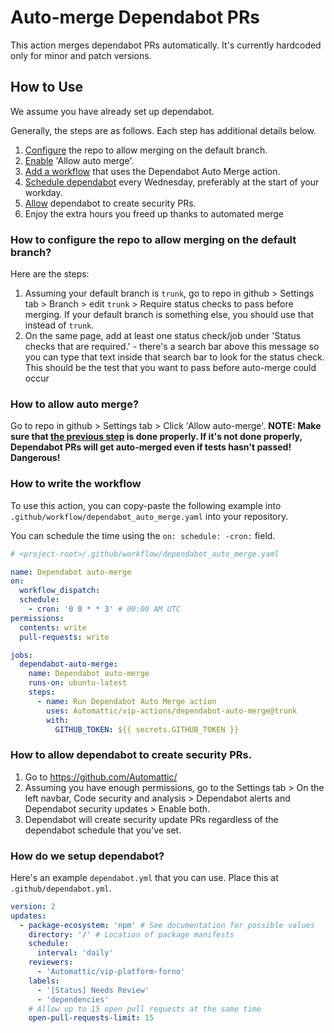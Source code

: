 # Auto-merge Dependabot PRs

This action merges dependabot PRs automatically. It's currently hardcoded only for minor and patch versions.

## How to Use

We assume you have already set up dependabot.

Generally, the steps are as follows. Each step has additional details below.

1. [Configure](#how-to-configure-the-repo-to-allow-merging-on-the-default-branch) the repo to allow merging on the default branch.
2. [Enable](#how-to-allow-auto-merge) 'Allow auto merge'.
3. [Add a workflow](#how-to-write-the-workflow) that uses the Dependabot Auto Merge action.
4. [Schedule dependabot](#how-to-write-the-workflow) every Wednesday, preferably at the start of your workday.
5. [Allow](#how-to-allow-dependabot-to-create-security-prs) dependabot to create security PRs.
6. Enjoy the extra hours you freed up thanks to automated merge

### How to configure the repo to allow merging on the default branch?

Here are the steps:

1. Assuming your default branch is `trunk`, go to repo in github > Settings tab > Branch > edit `trunk` > Require status checks to pass before merging. If your default branch is something else, you should use that instead of `trunk`.
2. On the same page, add at least one status check/job under 'Status checks that are required.' - there's a search bar above this message so you can type that text inside that search bar to look for the status check. This should be the test that you want to pass before auto-merge could occur

### How to allow auto merge?

Go to repo in github > Settings tab > Click 'Allow auto-merge'. **NOTE: Make sure that [the previous step](#how-to-configure-the-repo-to-allow-merging-on-the-default-branch) is done properly. If it's not done properly, Dependabot PRs will get auto-merged even if tests hasn't passed! Dangerous!**

### How to write the workflow

To use this action, you can copy-paste the following example into `.github/workflow/dependabot_auto_merge.yaml` into your repository.

You can schedule the time using the `on: schedule: -cron:` field.

```yaml
# <project-root>/.github/workflow/dependabot_auto_merge.yaml

name: Dependabot auto-merge
on:
  workflow_dispatch:
  schedule:
    - cron: '0 0 * * 3' # 00:00 AM UTC
permissions:
  contents: write
  pull-requests: write

jobs:
  dependabot-auto-merge:
    name: Dependabot auto-merge
    runs-on: ubuntu-latest
    steps:
      - name: Run Dependabot Auto Merge action
        uses: Automattic/vip-actions/dependabot-auto-merge@trunk
        with:
          GITHUB_TOKEN: ${{ secrets.GITHUB_TOKEN }}
```

### How to allow dependabot to create security PRs.

1. Go to https://github.com/Automattic/<your-repo-name>
2. Assuming you have enough permissions, go to the Settings tab > On the left navbar, Code security and analysis > Dependabot alerts and Dependabot security updates > Enable both.
3. Dependabot will create security update PRs regardless of the dependabot schedule that you've set.

### How do we setup dependabot?

Here's an example `dependabot.yml` that you can use. Place this at `.github/dependabot.yml`.

```yaml
version: 2
updates:
  - package-ecosystem: 'npm' # See documentation for possible values
    directory: '/' # Location of package manifests
    schedule:
      interval: 'daily'
    reviewers:
      - 'Automattic/vip-platform-forno'
    labels:
      - '[Status] Needs Review'
      - 'dependencies'
    # Allow up to 15 open pull requests at the same time
    open-pull-requests-limit: 15
```
